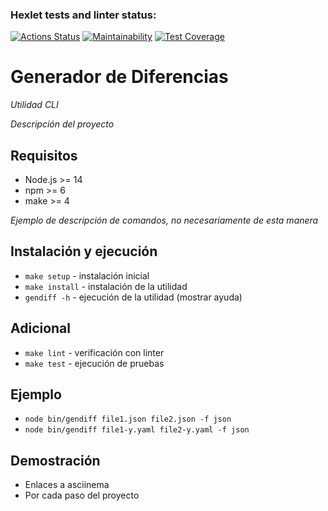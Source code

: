 ### Hexlet tests and linter status:

[![Actions Status](https://github.com/iPoolito/frontend-project-103/actions/workflows/hexlet-check.yml/badge.svg)](https://github.com/iPoolito/frontend-project-103/actions)
[![Maintainability](https://api.codeclimate.com/v1/badges/a39883c0e13e4ca0c611/maintainability)](https://codeclimate.com/github/iPoolito/frontend-project-103/maintainability)
[![Test Coverage](https://api.codeclimate.com/v1/badges/a39883c0e13e4ca0c611/test_coverage)](https://codeclimate.com/github/iPoolito/frontend-project-103/test_coverage)

# Generador de Diferencias

_Utilidad CLI_

_Descripción del proyecto_

## Requisitos

- Node.js >= 14
- npm >= 6
- make >= 4

_Ejemplo de descripción de comandos, no necesariamente de esta manera_

## Instalación y ejecución

- `make setup` - instalación inicial
- `make install` - instalación de la utilidad
- `gendiff -h` - ejecución de la utilidad (mostrar ayuda)

## Adicional

- `make lint` - verificación con linter
- `make test` - ejecución de pruebas

## Ejemplo

- `node bin/gendiff file1.json file2.json -f json`
- `node bin/gendiff file1-y.yaml file2-y.yaml -f json`

## Demostración

- Enlaces a asciinema
- Por cada paso del proyecto
